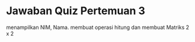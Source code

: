 # Jawaban Quiz Pertemuan 3

menampilkan NIM, Nama. membuat operasi hitung dan membuat Matriks 2 x 2
